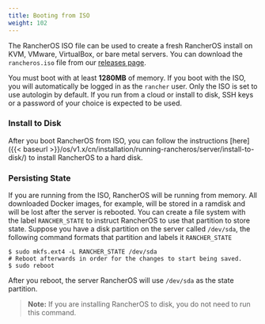 ```yaml
---
title: Booting from ISO
weight: 102
---
```


The RancherOS ISO file can be used to create a fresh RancherOS install on KVM, VMware, VirtualBox, or bare metal servers. You can download the `rancheros.iso` file from our [releases page](https://github.com/rancher/os/releases/).

You must boot with at least **1280MB** of memory. If you boot with the ISO, you will automatically be logged in as the `rancher` user. Only the ISO is set to use autologin by default. If you run from a cloud or install to disk, SSH keys or a password of your choice is expected to be used.

### Install to Disk

After you boot RancherOS from ISO, you can follow the instructions [here]({{< baseurl >}}/os/v1.x/cn/installation/running-rancheros/server/install-to-disk/) to install RancherOS to a hard disk.

### Persisting State

If you are running from the ISO, RancherOS will be running from memory. All downloaded Docker images, for example, will be stored in a ramdisk and will be lost after the server is rebooted. You can
create a file system with the label `RANCHER_STATE` to instruct RancherOS to use that partition to store state. Suppose you have a disk partition on the server called `/dev/sda`, the following command formats that partition and labels it `RANCHER_STATE`

```
$ sudo mkfs.ext4 -L RANCHER_STATE /dev/sda
# Reboot afterwards in order for the changes to start being saved.
$ sudo reboot
```

After you reboot, the server RancherOS will use `/dev/sda` as the state partition.

> **Note:** If you are installing RancherOS to disk, you do not need to run this command.
